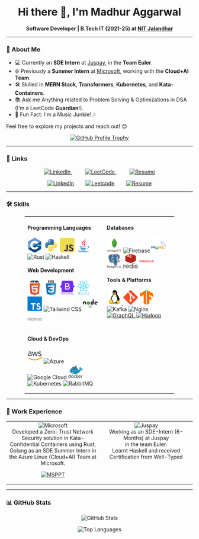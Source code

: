 <h1 align="center">Hi there 👋, I'm Madhur Aggarwal</h1>

<p align="center">
  <b>
    Software Developer | B.Tech IT (2021-25) at <a href="https://www.nitj.ac.in/">NIT Jalandhar</a>
  </b>
</p>

---
### 🌟 About Me

- 💻 Currently an **SDE Intern** at [Juspay](https://juspay.io/in), in the **Team Euler**.  
- 🌐 Previously a **Summer Intern** at [Microsoft](https://www.microsoft.com/en-in), working with the **Cloud+AI Team**.  
- 🛠️ Skilled in **MERN Stack**, **Transformers**, **Kubernetes**, and **Kata-Containers**.  
- 📚 Ask me Anything related to Problem Solving & Optimizations in DSA (I'm a LeetCode **Guardian**!).
- 🎵 Fun Fact: I'm a Music Junkie! 🎶

Feel free to explore my projects and reach out! 😊

<p align="center">
  <a href="https://github.com/ryo-ma/github-profile-trophy">
    <img src="https://github-profile-trophy.vercel.app/?username=madhuraggarwal&theme=onedark&title=-Reviews" alt="GitHub Profile Trophy" />
  </a>
</p>

---
### 🔗 Links

<div align="center">
  <a href="https://www.linkedin.com/in/madhuraggarwalofficial/">
    <img src="https://upload.wikimedia.org/wikipedia/commons/thumb/8/81/LinkedIn_icon.svg/2048px-LinkedIn_icon.svg.png" alt="LinkedIn" height="50" width="50" />
  </a>&nbsp;&nbsp;&nbsp;&nbsp;&nbsp;&nbsp;&nbsp;&nbsp;
  <a href="https://www.leetcode.com/madhuraggarwalofficial">
    <img src="https://cdn.theorg.com/36218b9f-879b-481e-9332-ebc4692d7587_thumb.jpg" alt="LeetCode" height="50" width="50" />
  </a>&nbsp;&nbsp;&nbsp;&nbsp;&nbsp;&nbsp;&nbsp;&nbsp;
  <a href="https://drive.google.com/file/d/1g4KuX2nCJoM7tkL7PtdFkju_KbrdqmDX/view?usp=drivesdk">
    <img src="https://cdn-icons-png.flaticon.com/512/2303/2303856.png" alt="Resume" height="50" width="50" />
  </a>
</div>
<div align="center">
  
  [![LinkedIn](https://img.shields.io/badge/LinkedIn-blue)](https://www.linkedin.com/in/madhuraggarwalofficial/) &nbsp;&nbsp;&nbsp;&nbsp;&nbsp;&nbsp;
  [![Leetcode](https://img.shields.io/badge/Leetcode-black)](https://www.leetcode.com/madhuraggarwalofficial)   &nbsp;&nbsp;&nbsp;&nbsp;&nbsp;&nbsp;
  [![Resume](https://img.shields.io/badge/Resume-red)](https://drive.google.com/file/d/1g4KuX2nCJoM7tkL7PtdFkju_KbrdqmDX/view?usp=drivesdk)
  
</div>

---
### 🛠 Skills

<div align="center">
  <table style="width: 80%;">
    <tr>
      <td valign="top">
        <h4>Programming Languages</h4>
        <p>
          <img src="https://raw.githubusercontent.com/devicons/devicon/master/icons/cplusplus/cplusplus-original.svg" alt="C++" width="40" height="40" />
          <img src="https://raw.githubusercontent.com/devicons/devicon/master/icons/python/python-original.svg" alt="Python" width="40" height="40" />
          <img src="https://raw.githubusercontent.com/devicons/devicon/master/icons/javascript/javascript-original.svg" alt="JavaScript" width="40" height="40" />
          <img src="https://raw.githubusercontent.com/devicons/devicon/master/icons/java/java-original.svg" alt="Java" width="40" height="40" />
          <img src="https://upload.wikimedia.org/wikipedia/commons/thumb/d/d5/Rust_programming_language_black_logo.svg/159px-Rust_programming_language_black_logo.svg.png" alt="Rust" width="40" height="40" />
          <img src="https://upload.wikimedia.org/wikipedia/commons/1/1c/Haskell-Logo.svg" alt="Haskell" width="40" height="40" />
        </p>
        <h4>Web Development</h4>
        <p>
          <img src="https://raw.githubusercontent.com/devicons/devicon/master/icons/html5/html5-original-wordmark.svg" alt="HTML5" width="40" height="40" />
          <img src="https://raw.githubusercontent.com/devicons/devicon/master/icons/css3/css3-original-wordmark.svg" alt="CSS3" width="40" height="40" />
          <img src="https://raw.githubusercontent.com/devicons/devicon/master/icons/bootstrap/bootstrap-plain-wordmark.svg" alt="Bootstrap" width="40" height="40" />
          <img src="https://raw.githubusercontent.com/devicons/devicon/master/icons/react/react-original-wordmark.svg" alt="React" width="40" height="40" />
          <img src="https://raw.githubusercontent.com/devicons/devicon/master/icons/typescript/typescript-original.svg" alt="TypeScript" width="40" height="40" />
          <img src="https://www.vectorlogo.zone/logos/tailwindcss/tailwindcss-icon.svg" alt="Tailwind CSS" width="40" height="40" />
          <img src="https://raw.githubusercontent.com/devicons/devicon/master/icons/nodejs/nodejs-original-wordmark.svg" alt="Node.js" width="40" height="40" />
          <img src="https://raw.githubusercontent.com/devicons/devicon/master/icons/express/express-original-wordmark.svg" alt="Express.js" width="40" height="40" />
        </p>
        <h4>Cloud & DevOps</h4>
        <p>
          <img src="https://raw.githubusercontent.com/devicons/devicon/master/icons/amazonwebservices/amazonwebservices-original-wordmark.svg" alt="AWS" width="40" height="40" />
          <img src="https://www.vectorlogo.zone/logos/microsoft_azure/microsoft_azure-icon.svg" alt="Azure" width="40" height="40" />
          <img src="https://www.vectorlogo.zone/logos/google_cloud/google_cloud-icon.svg" alt="Google Cloud" width="40" height="40" />
          <img src="https://raw.githubusercontent.com/devicons/devicon/master/icons/docker/docker-original-wordmark.svg" alt="Docker" width="40" height="40" />
          <img src="https://www.vectorlogo.zone/logos/kubernetes/kubernetes-icon.svg" alt="Kubernetes" width="40" height="40" />
          <img src="https://www.vectorlogo.zone/logos/rabbitmq/rabbitmq-icon.svg" alt="RabbitMQ" width="40" height="40" />
        </p>
      </td>
      <td valign="top">
        <h4>Databases</h4>
        <p>
          <img src="https://raw.githubusercontent.com/devicons/devicon/master/icons/mongodb/mongodb-original-wordmark.svg" alt="MongoDB" width="40" height="40" />
          <img src="https://www.vectorlogo.zone/logos/firebase/firebase-icon.svg" alt="Firebase" width="40" height="40" />
          <img src="https://raw.githubusercontent.com/devicons/devicon/master/icons/mysql/mysql-original-wordmark.svg" alt="MySQL" width="40" height="40" />
          <img src="https://raw.githubusercontent.com/devicons/devicon/master/icons/postgresql/postgresql-original-wordmark.svg" alt="PostgreSQL" width="40" height="40" />
          <img src="https://raw.githubusercontent.com/devicons/devicon/master/icons/redis/redis-original-wordmark.svg" alt="Redis" width="40" height="40" />
          <a href="https://www.oracle.com/" target="_blank" rel="noreferrer">
            <img src="https://raw.githubusercontent.com/devicons/devicon/master/icons/oracle/oracle-original.svg" alt="Oracle" width="40" height="40" />
          </a>
        </p>
        <h4>Tools & Platforms</h4>
        <p>
          <a href="https://www.linux.org/" target="_blank" rel="noreferrer">
            <img src="https://raw.githubusercontent.com/devicons/devicon/master/icons/linux/linux-original.svg" alt="Linux" width="40" height="40" />
          </a>
          <img src="https://raw.githubusercontent.com/devicons/devicon/master/icons/git/git-original.svg" alt="Git" width="40" height="40" />
          <img src="https://raw.githubusercontent.com/devicons/devicon/master/icons/tensorflow/tensorflow-original.svg" alt="TensorFlow" width="40" height="40" />
          <img src="https://www.vectorlogo.zone/logos/apache_kafka/apache_kafka-icon.svg" alt="Kafka" width="40" height="40" />
          <img src="https://www.vectorlogo.zone/logos/nginx/nginx-icon.svg" alt="Nginx" width="40" height="40" />
          <a href="https://graphql.org" target="_blank" rel="noreferrer">
            <img src="https://www.vectorlogo.zone/logos/graphql/graphql-icon.svg" alt="GraphQL" width="40" height="40" />
          </a>
          <a href="https://hadoop.apache.org/" target="_blank" rel="noreferrer">
            <img src="https://www.vectorlogo.zone/logos/apache_hadoop/apache_hadoop-icon.svg" alt="Hadoop" width="40" height="40" />
          </a>
        </p>
      </td>
    </tr>
  </table>
</div>

---
### 🌟 Work Experience

<table>
  <tr>
    <td align="center" width="50%">
      <img src="https://static.vecteezy.com/system/resources/thumbnails/006/892/682/small/microsoft-logo-icon-editorial-free-vector.jpg" alt="Microsoft" width="150" height="150" />
      <br>
      Developed a Zero-Trust Network Security solution in Kata-Confidential Containers using Rust, Golang as an SDE Summer Intern in the Azure Linux (Cloud+AI) Team at Microsoft.
      <p></p>
      
<div align="center">
  
  [![MSPPT](https://img.shields.io/badge/View%20Work-black)](https://www.canva.com/design/DAGLjvvdB6s/UMs3y-8OUzCOpzTElfbg1w/view?utm_content=DAGLjvvdB6s&utm_campaign=designshare&utm_medium=link2&utm_source=uniquelinks&utlId=h6c1b19c3ca)
  
</div> 
</td>
<td align="center" width="50%" valign="top">
        <img src="https://images.yourstory.com/cs/images/companies/Juspay-1593773663260.jpg?fm=auto&ar=1%3A1&mode=fill&fill=solid&fill-color=fff&format=auto&w=384&q=75" alt="Juspay" width="150" height="150" />
        <br>
        Working as an SDE-Intern (6-Months) at Juspay
        <br> in the team Euler.
        <br> Learnt Haskell and received Certification from Well-Typed
    </td>
</tr>
</table>

---
### 📊 GitHub Stats

<p align="center">
  <img src="https://github-readme-stats.vercel.app/api?username=madhuraggarwal&show_icons=true&theme=radical" alt="GitHub Stats" />
</p>
<p align="center">
  <img src="https://github-readme-stats.vercel.app/api/top-langs/?username=madhuraggarwal&layout=compact&theme=radical" alt="Top Languages" />
</p>

